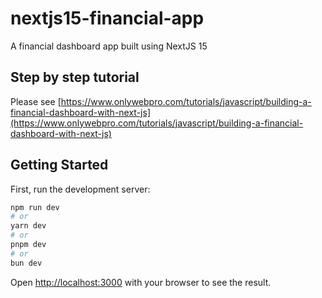 # nextjs15-financial-app

A financial dashboard app built using NextJS 15

## Step by step tutorial

Please see [https://www.onlywebpro.com/tutorials/javascript/building-a-financial-dashboard-with-next-js](https://www.onlywebpro.com/tutorials/javascript/building-a-financial-dashboard-with-next-js)

## Getting Started

First, run the development server:

```bash
npm run dev
# or
yarn dev
# or
pnpm dev
# or
bun dev
```

Open [http://localhost:3000](http://localhost:3000) with your browser to see the result.
